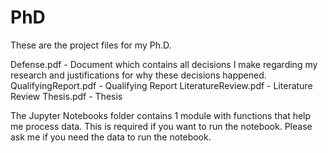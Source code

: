 # PhD
These are the project files for my Ph.D.

Defense.pdf - Document which contains all decisions I make regarding my research and justifications for why these decisions happened.
QualifyingReport.pdf - Qualifying Report 
LiteratureReview.pdf - Literature Review
Thesis.pdf - Thesis

The Jupyter Notebooks folder contains 1 module with functions that help me process data. This is required if you want to run the notebook. Please ask me if you need the data to run the notebook.
